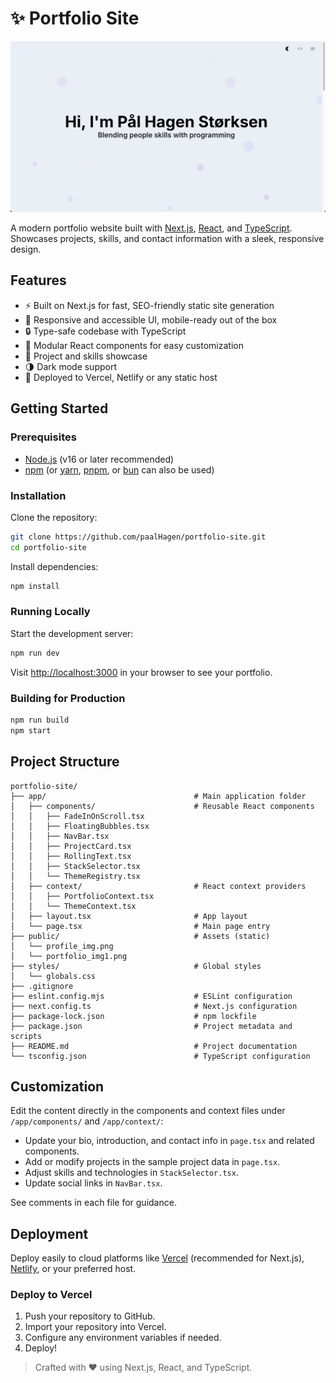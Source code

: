 # ✨ Portfolio Site

![Demo of portfolio site](public/portfolio_img1.png)

A modern portfolio website built with [Next.js](https://nextjs.org/), [React](https://react.dev/), and [TypeScript](https://www.typescriptlang.org/). Showcases projects, skills, and contact information with a sleek, responsive design.

## Features

- ⚡ Built on Next.js for fast, SEO-friendly static site generation
- 🎨 Responsive and accessible UI, mobile-ready out of the box
- 🔒 Type-safe codebase with TypeScript
- 🧩 Modular React components for easy customization
- 💼 Project and skills showcase
- 🌗 Dark mode support
- 🚀 Deployed to Vercel, Netlify or any static host

## Getting Started

### Prerequisites

- [Node.js](https://nodejs.org/) (v16 or later recommended)
- [npm](https://www.npmjs.com/) (or [yarn](https://yarnpkg.com/), [pnpm](https://pnpm.io/), or [bun](https://bun.sh/) can also be used)

### Installation

Clone the repository:

```bash
git clone https://github.com/paalHagen/portfolio-site.git
cd portfolio-site
```

Install dependencies:

```bash
npm install
```

### Running Locally

Start the development server:

```bash
npm run dev
```

Visit [http://localhost:3000](http://localhost:3000) in your browser to see your portfolio.

### Building for Production

```bash
npm run build
npm start
```

## Project Structure

```
portfolio-site/
├── app/                                 # Main application folder
│   ├── components/                      # Reusable React components
│   │   ├── FadeInOnScroll.tsx
│   │   ├── FloatingBubbles.tsx
│   │   ├── NavBar.tsx
│   │   ├── ProjectCard.tsx
│   │   ├── RollingText.tsx
│   │   ├── StackSelector.tsx
│   │   └── ThemeRegistry.tsx
│   ├── context/                         # React context providers
│   │   ├── PortfolioContext.tsx
│   │   └── ThemeContext.tsx
│   ├── layout.tsx                       # App layout
│   └── page.tsx                         # Main page entry
├── public/                              # Assets (static)
│   └── profile_img.png
│   └── portfolio_img1.png
├── styles/                              # Global styles
│   └── globals.css
├── .gitignore
├── eslint.config.mjs                    # ESLint configuration
├── next.config.ts                       # Next.js configuration
├── package-lock.json                    # npm lockfile
├── package.json                         # Project metadata and scripts
├── README.md                            # Project documentation
└── tsconfig.json                        # TypeScript configuration
```

## Customization

Edit the content directly in the components and context files under `/app/components/` and `/app/context/`:

- Update your bio, introduction, and contact info in `page.tsx` and related components.
- Add or modify projects in the sample project data in `page.tsx`.
- Adjust skills and technologies in `StackSelector.tsx`.
- Update social links in `NavBar.tsx`.

See comments in each file for guidance.

## Deployment

Deploy easily to cloud platforms like [Vercel](https://vercel.com/) (recommended for Next.js), [Netlify](https://www.netlify.com/), or your preferred host.

### Deploy to Vercel

1. Push your repository to GitHub.
2. Import your repository into Vercel.
3. Configure any environment variables if needed.
4. Deploy!

> Crafted with ❤️ using Next.js, React, and TypeScript.
